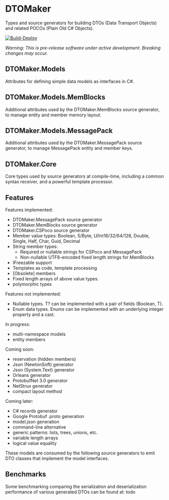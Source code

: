 # DTOMaker

Types and source generators for building DTOs (Data Transport Objects) 
and related POCOs (Plain Old C# Objects).

[![Build-Deploy](https://github.com/datafac/dtomaker/actions/workflows/dotnet.yml/badge.svg)](https://github.com/datafac/dtomaker/actions/workflows/dotnet.yml)

*Warning: This is pre-release software under active development. Breaking changes may occur.*

## DTOMaker.Models
Attributes for defining simple data models as interfaces in C#.

## DTOMaker.Models.MemBlocks
Additional attributes used by the DTOMaker.MemBlocks source generator, to 
manage entity and member memory layout.

## DTOMaker.Models.MessagePack
Additional attributes used by the DTOMaker.MessagePack source generator, to manage
MessagePack entity and member keys.

## DTOMaker.Core
Core types used by source generators at compile-time, including a common syntax receiver, and a powerful template processor.

## Features

Features implemented:
- DTOMaker.MessagePack source generator
- DTOMaker.MemBlocks source generator
- DTOMaker.CSPoco source generator
- Member value types: Boolean, S/Byte, U/Int16/32/64/128, Double, Single, Half, Char, Guid, Decimal
- String member types:
  - Required or nullable strings for CSPoco and MessagePack
  - Non-nullable UTF8-encoded fixed length strings for MemBlocks
- IFreezable support
- Templates as code, template processing
- [Obsolete] members
- Fixed length arrays of above value types.
- polymorphic types

Features not implemented:
- Nullable types. T? can be implemented with a pair of fields (Boolean, T).
- Enum data types. Enums can be implemented with an underlying integer property and a cast.

In progress:
- multi-namespace models
- entity members

Coming soon:
- reservation (hidden members)
- Json (NewtonSoft) generator
- Json (System.Text) generator
- Orleans generator
- ProtobufNet 3.0 generator
- NetStrux generator
- compact layout method

Coming later:
- C# records generator
- Google Protobuf .proto generation
- model.json generation
- command-line alternative
- generic patterns: lists, trees, unions, etc.
- variable length arrays
- logical value equality

These models are consumed by the following source generators to emit DTO classes that implement the 
model interfaces.

## Benchmarks

Some benchmarking comparing the serialization and deserialization performance of various generated DTOs can
be found at: todo